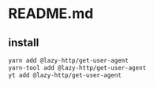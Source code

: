 # README.md

    

## install

```bash
yarn add @lazy-http/get-user-agent
yarn-tool add @lazy-http/get-user-agent
yt add @lazy-http/get-user-agent
```

